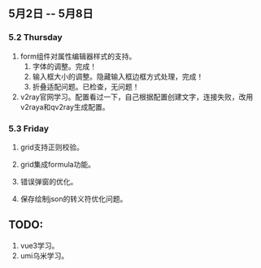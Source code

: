 ## 5月2日 -- 5月8日

### 5.2 Thursday
1. form组件对属性编辑器样式的支持。
   1. 字体的调整。完成！
   2. 输入框大小的调整。隐藏输入框边框方式处理，完成！
   3. 折叠适配问题。已检查，无问题！
2. v2ray官网学习。配置看过一下，自己根据配置创建文字，连接失败，改用v2raya和qv2ray生成配置。

### 5.3 Friday
1. grid支持正则校验。
2. grid集成formula功能。


1. 错误弹窗的优化。
1. 保存绘制json的转义符优化问题。


## TODO:
1. vue3学习。
2. umi乌米学习。





